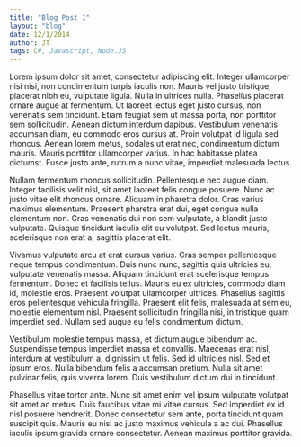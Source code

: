 ```yaml
---
title: "Blog Post 1"
layout: "blog"
date: 12/1/2014
author: JT
tags: C#, Javascript, Node.JS
---
```


Lorem ipsum dolor sit amet, consectetur adipiscing elit. Integer ullamcorper nisi nisi, non condimentum turpis iaculis non. Mauris vel justo tristique, placerat nibh eu, vulputate ligula. Nulla in ultrices nulla. Phasellus placerat ornare augue at fermentum. Ut laoreet lectus eget justo cursus, non venenatis sem tincidunt. Etiam feugiat sem ut massa porta, non porttitor sem sollicitudin. Aenean dictum interdum dapibus. Vestibulum venenatis accumsan diam, eu commodo eros cursus at. Proin volutpat id ligula sed rhoncus. Aenean lorem metus, sodales ut erat nec, condimentum dictum mauris. Mauris porttitor ullamcorper varius. In hac habitasse platea dictumst. Fusce justo ante, rutrum a nunc vitae, imperdiet malesuada lectus.
<!-- Read more -->
Nullam fermentum rhoncus sollicitudin. Pellentesque nec augue diam. Integer facilisis velit nisl, sit amet laoreet felis congue posuere. Nunc ac justo vitae elit rhoncus ornare. Aliquam in pharetra dolor. Cras varius maximus elementum. Praesent pharetra erat dui, eget congue nulla elementum non. Cras venenatis dui non sem vulputate, a blandit justo vulputate. Quisque tincidunt iaculis elit eu volutpat. Sed lectus mauris, scelerisque non erat a, sagittis placerat elit.

Vivamus vulputate arcu at erat cursus varius. Cras semper pellentesque neque tempus condimentum. Duis nunc nunc, sagittis quis ultricies eu, vulputate venenatis massa. Aliquam tincidunt erat scelerisque tempus fermentum. Donec et facilisis tellus. Mauris eu ex ultricies, commodo diam id, molestie eros. Praesent volutpat ullamcorper ultrices. Phasellus sagittis eros pellentesque vehicula fringilla. Praesent elit felis, malesuada at sem eu, molestie elementum nisl. Praesent sollicitudin fringilla nisi, in tristique quam imperdiet sed. Nullam sed augue eu felis condimentum dictum.

Vestibulum molestie tempus massa, et dictum augue bibendum ac. Suspendisse tempus imperdiet massa et convallis. Maecenas erat nisl, interdum at vestibulum a, dignissim ut felis. Sed id ultricies nisl. Sed et ipsum eros. Nulla bibendum felis a accumsan pretium. Nulla sit amet pulvinar felis, quis viverra lorem. Duis vestibulum dictum dui in tincidunt.

Phasellus vitae tortor ante. Nunc sit amet enim vel ipsum vulputate volutpat sit amet ac metus. Duis faucibus vitae mi vitae cursus. Sed imperdiet ex id nisl posuere hendrerit. Donec consectetur sem ante, porta tincidunt quam suscipit quis. Mauris eu nisi ac justo maximus vehicula a ac dui. Phasellus iaculis ipsum gravida ornare consectetur. Aenean maximus porttitor gravida.